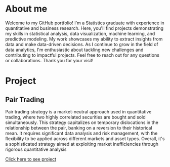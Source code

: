 # About me 
Welcome to my GitHub portfolio! I'm a Statistics graduate with experience in quantitative and business research. Here, you'll find projects demonstrating my skills in statistical analysis, data visualization, machine learning, and predictive modeling. My work showcases my ability to extract insights from data and make data-driven decisions. As I continue to grow in the field of data analytics, I'm enthusiastic about tackling new challenges and contributing to impactful projects. Feel free to reach out for any questions or collaborations. Thank you for your visit!
# Project
## Pair Trading
Pair trading strategy is a market-neutral approach used in quantitative trading, where two highly correlated securities are bought and sold simultaneously. This strategy capitalizes on temporary dislocations in the relationship between the pair, banking on a reversion to their historical mean. It requires significant data analysis and risk management, with the flexibility to be applied across different markets and asset types. Overall, it's a sophisticated strategy aimed at exploiting market inefficiencies through rigorous quantitative analysis

[Click here to see project](https://colab.research.google.com/drive/15kXPpKSHhH0obmlRzJGrOsGNt1jwBoPh?usp=sharing)
 
